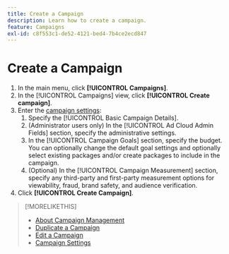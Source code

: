 ```yaml
---
title: Create a Campaign
description: Learn how to create a campaign.
feature: Campaigns
exl-id: c8f553c1-de52-4121-bed4-7b4ce2ecd847
---
```

# Create a Campaign

1. In the main menu, click **[!UICONTROL Campaigns]**.
1. In the [!UICONTROL Campaigns] view, click **[!UICONTROL Create campaign]**.
1. Enter the [campaign settings](campaign-settings.md):
    1. Specify the [!UICONTROL Basic Campaign Details].
    1. (Administrator users only) In the [!UICONTROL Ad Cloud Admin Fields] section, specify the administrative settings.
    1. In the [!UICONTROL Campaign Goals] section, specify the budget. You can optionally change the default goal settings and optionally select existing packages and/or create packages to include in the campaign.
    1. (Optional) In the [!UICONTROL Campaign Measurement] section, specify any third-party and first-party measurement options for viewability, fraud, brand safety, and audience verification.
1. Click **[!UICONTROL Create Campaign]**.

>[!MORELIKETHIS]
>
>* [About Campaign Management](campaign-about.md)
>* [Duplicate a Campaign](campaign-duplicate.md)
>* [Edit a Campaign](campaign-edit.md)
>* [Campaign Settings](campaign-settings.md)
